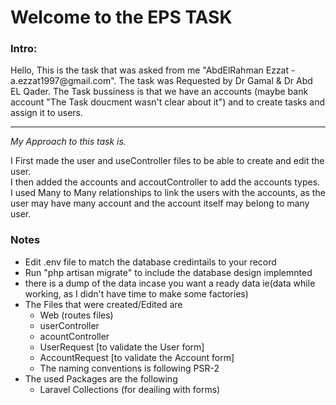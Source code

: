 <h1>Welcome to the EPS TASK</h1>
<h3>Intro:</h3>

<p>
	Hello, This is the task that was asked from me "AbdElRahman Ezzat - a.ezzat1997@gmail.com".
	The task was Requested by Dr Gamal & Dr Abd EL Qader.
	The Task bussiness is that we have an accounts (maybe bank account "The Task doucment wasn't clear about it") and to create tasks and assign it to users.
</p>
<hr>
<p>
	<i>My Approach to this task is.</i>
</p>
<p>
	I First made the user and useController files to be able to create and edit the user. <br>
	I then added the accounts and accoutController to add the accounts types. <br>
	I used Many to Many relationships to link the users with the accounts, as the user may have many account and the account itself may belong to many user.
</p>



<h3>Notes </h3>
<ul>
	<li>
		Edit .env file to match the database credintails to your record
	</li>
	<li>Run "php artisan migrate" to include the database design implemnted</li>
	<li>
		there is a dump of the data incase you want a ready data ie(data while working, as I didn't have time to make some factories)
	</li>
	<li>
		The Files that were created/Edited are 
		<ul>
			<li>
				Web (routes files)
			</li>
			<li>userController</li>
			<li>acountController</li>
			<li>UserRequest [to validate the User form]</li>
			<li>AccountRequest [to validate the Account form]</li>
			<li>The naming conventions is following  PSR-2</li>
		</ul>
	</li>
	<li>
		The used Packages are the following
		<ul>
			<li>
				Laravel Collections (for deailing with forms)
			</li>
		</ul>
	</li>
</ul>

